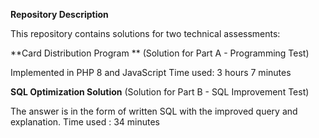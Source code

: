 **Repository Description**

This repository contains solutions for two technical assessments:

**Card Distribution Program ** (Solution for Part A - Programming Test)

Implemented in PHP 8 and JavaScript
Time used: 3 hours 7 minutes

**SQL Optimization Solution** (Solution for Part B - SQL Improvement Test)

The answer is in the form of written SQL with the improved query and explanation.
Time used : 34 minutes
